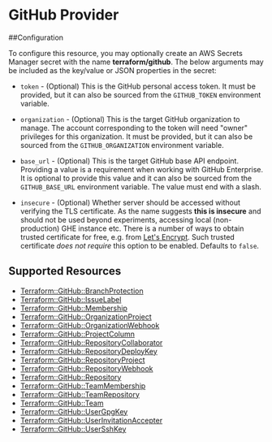 # GitHub Provider

##Configuration

To configure this resource, you may optionally create an AWS Secrets Manager secret with the name **terraform/github**. The below arguments may be included as the key/value or JSON properties in the secret:

* `token` - (Optional) This is the GitHub personal access token. It must be provided, but
  it can also be sourced from the `GITHUB_TOKEN` environment variable.

* `organization` - (Optional) This is the target GitHub organization to manage. The account
  corresponding to the token will need "owner" privileges for this organization. It must be provided, but
  it can also be sourced from the `GITHUB_ORGANIZATION` environment variable.

* `base_url` - (Optional) This is the target GitHub base API endpoint. Providing a value is a
  requirement when working with GitHub Enterprise.  It is optional to provide this value and
  it can also be sourced from the `GITHUB_BASE_URL` environment variable.  The value must end with a slash.

* `insecure` - (Optional) Whether server should be accessed without verifying the TLS certificate.
  As the name suggests **this is insecure** and should not be used beyond experiments,
  accessing local (non-production) GHE instance etc.
  There is a number of ways to obtain trusted certificate for free, e.g. from [Let's Encrypt](https://letsencrypt.org/).
  Such trusted certificate *does not require* this option to be enabled.
  Defaults to `false`.


## Supported Resources

* [Terraform::GitHub::BranchProtection](docs/providers/github/BranchProtection.md)
* [Terraform::GitHub::IssueLabel](docs/providers/github/IssueLabel.md)
* [Terraform::GitHub::Membership](docs/providers/github/Membership.md)
* [Terraform::GitHub::OrganizationProject](docs/providers/github/OrganizationProject.md)
* [Terraform::GitHub::OrganizationWebhook](docs/providers/github/OrganizationWebhook.md)
* [Terraform::GitHub::ProjectColumn](docs/providers/github/ProjectColumn.md)
* [Terraform::GitHub::RepositoryCollaborator](docs/providers/github/RepositoryCollaborator.md)
* [Terraform::GitHub::RepositoryDeployKey](docs/providers/github/RepositoryDeployKey.md)
* [Terraform::GitHub::RepositoryProject](docs/providers/github/RepositoryProject.md)
* [Terraform::GitHub::RepositoryWebhook](docs/providers/github/RepositoryWebhook.md)
* [Terraform::GitHub::Repository](docs/providers/github/Repository.md)
* [Terraform::GitHub::TeamMembership](docs/providers/github/TeamMembership.md)
* [Terraform::GitHub::TeamRepository](docs/providers/github/TeamRepository.md)
* [Terraform::GitHub::Team](docs/providers/github/Team.md)
* [Terraform::GitHub::UserGpgKey](docs/providers/github/UserGpgKey.md)
* [Terraform::GitHub::UserInvitationAccepter](docs/providers/github/UserInvitationAccepter.md)
* [Terraform::GitHub::UserSshKey](docs/providers/github/UserSshKey.md)